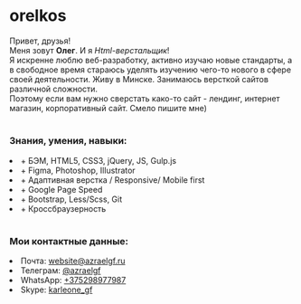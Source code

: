 # orelkos
Привет, друзья!</br>
Меня зовут <b>Олег</b>. И я <i>Html-верстальщик</i>!</br>
Я искренне люблю веб-разработку, активно изучаю новые стандарты, а в свободное время стараюсь уделять изучению чего-то нового в сфере своей деятельности.
Живу в Минске. Занимаюсь версткой сайтов различной сложности.</br>
Поэтому если вам нужно сверстать како-то сайт - лендинг, интернет магазин, корпоративный сайт. Смело пишите мне)

# <h3>Знания, умения, навыки:</h3>
<li>+ БЭМ, HTML5, CSS3, jQuery, JS, Gulp.js</li>
<li>+ Figma, Photoshop, Illustrator</li>
<li>+ Адаптивная верстка / Responsive/ Mobile first</li>
<li>+ Google Page Speed</li>
<li>+ Bootstrap, Less/Scss, Git</li>
<li>+ Кроссбраузерность</li>

# <h3>Мои контактные данные:</h3>
<li>Почта: <a href="mailto:aleh.antukh@gmail.com">website@azraelgf.ru</a></li>
<li>Телеграм: <a href="https://t.me/azraelgf" target="_blank">@azraelgf</a></li>
<li>WhatsApp: <a href="https://wa.me/375298977987" target="_blank">+375298977987</a></li>
<li>Skype: <a href="https://join.skype.com/invite/bJfs8iKJdib4" target="_blank">karleone_gf</a></li

